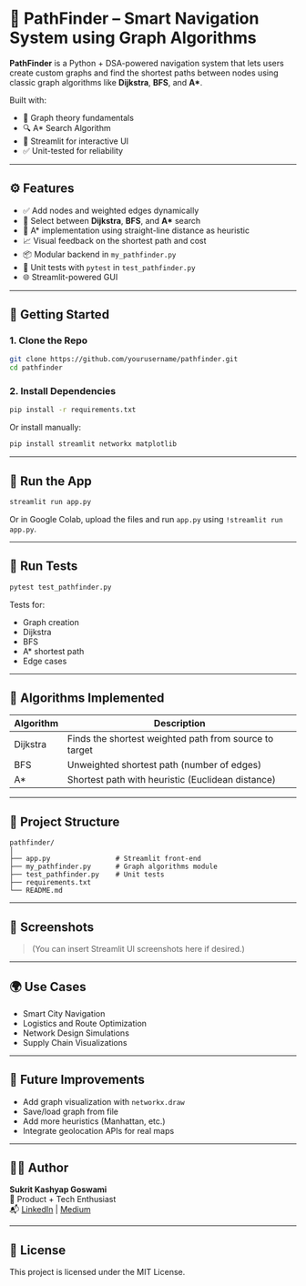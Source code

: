 # 🧭 PathFinder – Smart Navigation System using Graph Algorithms

**PathFinder** is a Python + DSA-powered navigation system that lets users create custom graphs and find the shortest paths between nodes using classic graph algorithms like **Dijkstra**, **BFS**, and **A\***.

Built with:
- 🧠 Graph theory fundamentals
- 🔍 A* Search Algorithm
- 🚀 Streamlit for interactive UI
- ✅ Unit-tested for reliability

---

## ⚙️ Features

- ✅ Add nodes and weighted edges dynamically
- 📌 Select between **Dijkstra**, **BFS**, and **A\*** search
- 🧠 A* implementation using straight-line distance as heuristic
- 📈 Visual feedback on the shortest path and cost
- 📦 Modular backend in `my_pathfinder.py`
- 🧪 Unit tests with `pytest` in `test_pathfinder.py`
- 🌐 Streamlit-powered GUI

---

## 🏁 Getting Started

### 1. Clone the Repo

```bash
git clone https://github.com/yourusername/pathfinder.git
cd pathfinder
```

### 2. Install Dependencies

```bash
pip install -r requirements.txt
```

Or install manually:

```bash
pip install streamlit networkx matplotlib
```

---

## 🚀 Run the App

```bash
streamlit run app.py
```

Or in Google Colab, upload the files and run `app.py` using `!streamlit run app.py`.

---

## 🧪 Run Tests

```bash
pytest test_pathfinder.py
```

Tests for:
- Graph creation
- Dijkstra
- BFS
- A* shortest path
- Edge cases

---

## 🧠 Algorithms Implemented

| Algorithm  | Description |
|------------|-------------|
| Dijkstra   | Finds the shortest weighted path from source to target |
| BFS        | Unweighted shortest path (number of edges) |
| A\*        | Shortest path with heuristic (Euclidean distance) |

---

## 📁 Project Structure

```
pathfinder/
│
├── app.py                # Streamlit front-end
├── my_pathfinder.py      # Graph algorithms module
├── test_pathfinder.py    # Unit tests
├── requirements.txt
└── README.md
```

---

## 📸 Screenshots

> (You can insert Streamlit UI screenshots here if desired.)

---

## 🌍 Use Cases

- Smart City Navigation
- Logistics and Route Optimization
- Network Design Simulations
- Supply Chain Visualizations

---

## 📌 Future Improvements

- Add graph visualization with `networkx.draw`
- Save/load graph from file
- Add more heuristics (Manhattan, etc.)
- Integrate geolocation APIs for real maps

---

## 👨‍💻 Author

**Sukrit Kashyap Goswami**  
🧠 Product + Tech Enthusiast  
📬 [LinkedIn](https://www.linkedin.com/in/sukritkashyapgoswami/) | [Medium](medium.com/@6sukritgoswami)

---

## 📜 License

This project is licensed under the MIT License.
